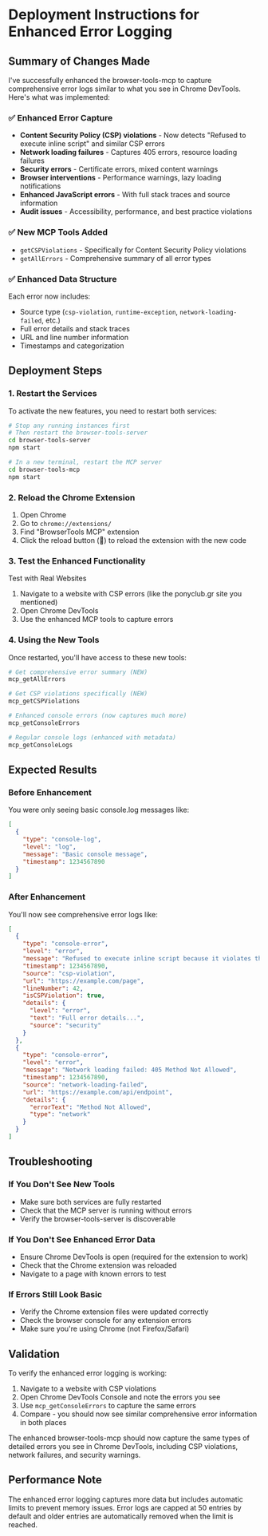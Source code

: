 # Deployment Instructions for Enhanced Error Logging

## Summary of Changes Made

I've successfully enhanced the browser-tools-mcp to capture comprehensive error logs similar to what you see in Chrome DevTools. Here's what was implemented:

### ✅ Enhanced Error Capture
- **Content Security Policy (CSP) violations** - Now detects "Refused to execute inline script" and similar CSP errors
- **Network loading failures** - Captures 405 errors, resource loading failures
- **Security errors** - Certificate errors, mixed content warnings
- **Browser interventions** - Performance warnings, lazy loading notifications
- **Enhanced JavaScript errors** - With full stack traces and source information
- **Audit issues** - Accessibility, performance, and best practice violations

### ✅ New MCP Tools Added
- `getCSPViolations` - Specifically for Content Security Policy violations
- `getAllErrors` - Comprehensive summary of all error types

### ✅ Enhanced Data Structure
Each error now includes:
- Source type (`csp-violation`, `runtime-exception`, `network-loading-failed`, etc.)
- Full error details and stack traces
- URL and line number information
- Timestamps and categorization

## Deployment Steps

### 1. Restart the Services

To activate the new features, you need to restart both services:

```bash
# Stop any running instances first
# Then restart the browser-tools-server
cd browser-tools-server
npm start

# In a new terminal, restart the MCP server
cd browser-tools-mcp
npm start
```

### 2. Reload the Chrome Extension

1. Open Chrome
2. Go to `chrome://extensions/`
3. Find "BrowserTools MCP" extension
4. Click the reload button (🔄) to reload the extension with the new code

### 3. Test the Enhanced Functionality

Test with Real Websites
1. Navigate to a website with CSP errors (like the ponyclub.gr site you mentioned)
2. Open Chrome DevTools
3. Use the enhanced MCP tools to capture errors

### 4. Using the New Tools

Once restarted, you'll have access to these new tools:

```bash
# Get comprehensive error summary (NEW)
mcp_getAllErrors

# Get CSP violations specifically (NEW)
mcp_getCSPViolations

# Enhanced console errors (now captures much more)
mcp_getConsoleErrors

# Regular console logs (enhanced with metadata)
mcp_getConsoleLogs
```

## Expected Results

### Before Enhancement
You were only seeing basic console.log messages like:
```json
[
  {
    "type": "console-log",
    "level": "log",
    "message": "Basic console message",
    "timestamp": 1234567890
  }
]
```

### After Enhancement
You'll now see comprehensive error logs like:
```json
[
  {
    "type": "console-error",
    "level": "error",
    "message": "Refused to execute inline script because it violates the following Content Security Policy directive: \"script-src 'self'\"",
    "timestamp": 1234567890,
    "source": "csp-violation",
    "url": "https://example.com/page",
    "lineNumber": 42,
    "isCSPViolation": true,
    "details": {
      "level": "error",
      "text": "Full error details...",
      "source": "security"
    }
  },
  {
    "type": "console-error",
    "level": "error",
    "message": "Network loading failed: 405 Method Not Allowed",
    "timestamp": 1234567890,
    "source": "network-loading-failed",
    "url": "https://example.com/api/endpoint",
    "details": {
      "errorText": "Method Not Allowed",
      "type": "network"
    }
  }
]
```

## Troubleshooting

### If You Don't See New Tools
- Make sure both services are fully restarted
- Check that the MCP server is running without errors
- Verify the browser-tools-server is discoverable

### If You Don't See Enhanced Error Data
- Ensure Chrome DevTools is open (required for the extension to work)
- Check that the Chrome extension was reloaded
- Navigate to a page with known errors to test

### If Errors Still Look Basic
- Verify the Chrome extension files were updated correctly
- Check the browser console for any extension errors
- Make sure you're using Chrome (not Firefox/Safari)

## Validation

To verify the enhanced error logging is working:

1. Navigate to a website with CSP violations
2. Open Chrome DevTools Console and note the errors you see
3. Use `mcp_getConsoleErrors` to capture the same errors
4. Compare - you should now see similar comprehensive error information in both places

The enhanced browser-tools-mcp should now capture the same types of detailed errors you see in Chrome DevTools, including CSP violations, network failures, and security warnings.

## Performance Note

The enhanced error logging captures more data but includes automatic limits to prevent memory issues. Error logs are capped at 50 entries by default and older entries are automatically removed when the limit is reached.